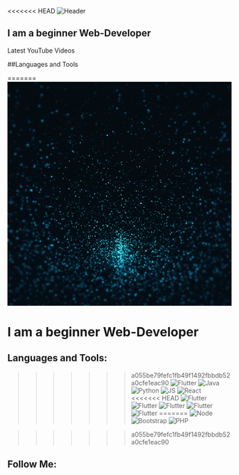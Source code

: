 <<<<<<< HEAD
![Header](https://github.com/Jager-dev/jager-dev/blob/main/assets/Animated.gif)
## I am a beginner Web-Developer


Latest YouTube Videos


##Languages and Tools  

=======
![Header](https://github.com/Jager-dev/jager-dev/blob/main/assets/animation.gif)

# I am a beginner Web-Developer
## Languages and Tools:
>>>>>>> a055be79fefc1fb49f1492fbbdb52a0cfe1eac90
![Flutter](https://img.shields.io/badge/Flutter-040c10?style=for-the-badge&logo=flutter&logoColor=47C5FB)
![Java](https://img.shields.io/badge/Java-040c10?style=for-the-badge&logo=java&logoColor=ea171a)
![Python](https://img.shields.io/badge/Python-040c10?style=for-the-badge&logo=python&logoColor=356fa0)
![JS](https://img.shields.io/badge/Javascript-040c10?style=for-the-badge&logo=javascript&logoColor=f7df1e)
![React](https://img.shields.io/badge/React-040c10?style=for-the-badge&logo=react&logoColor=5ed3f3)
<<<<<<< HEAD
![Flutter](https://img.shields.io/badge/Node.js-040c10?style=for-the-badge&logo=node.js&logoColor=589350)
![Flutter](https://img.shields.io/badge/Bootstrap-040c10?style=for-the-badge&logo=bootstrap&logoColor=533b78)
![Flutter](https://img.shields.io/badge/PHP-040c10?style=for-the-badge&logo=php&logoColor=777bb3)
![Flutter](https://img.shields.io/badge/Ruby-040c10?style=for-the-badge&logo=ruby&logoColor=8b0f07)
![Flutter](https://img.shields.io/badge/Go-040c10?style=for-the-badge&logo=go&logoColor=00a7d0)
=======
![Node](https://img.shields.io/badge/Node.js-040c10?style=for-the-badge&logo=node.js&logoColor=589350)
![Bootstrap](https://img.shields.io/badge/Bootstrap-040c10?style=for-the-badge&logo=bootstrap&logoColor=533b78)
![PHP](https://img.shields.io/badge/PHP-040c10?style=for-the-badge&logo=php&logoColor=777bb3)

>>>>>>> a055be79fefc1fb49f1492fbbdb52a0cfe1eac90




 
## Follow Me:
